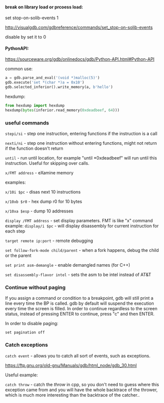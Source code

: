 #### break on library load or prcoess load: 
set stop-on-solib-events 1

http://visualgdb.com/gdbreference/commands/set_stop-on-solib-events 

disable by set it to 0 

#### PythonAPI:
https://sourceware.org/gdb/onlinedocs/gdb/Python-API.html#Python-API 

common use: 
```py
a = gdb.parse_and_eval('(void *)malloc(5)') 
gdb.execute('set *(char *)a = 0x10') 
gdb.selected_inferior().write_memory(a, b'hello')
```

hexdump:
```py
from hexdump import hexdump
hexdump(bytes(inferior.read_memory(0xdeadbeef, 64)))
```

### useful commands
`stepi/si` - step one instruction, entering functions if the instruction is a call

`nexti/ni` - step one instruction without entering functions, might not return if the function doesn't return

`until` - run until location, for example "until *0xdeadbeef" will run until this instruction. Useful for skipping over calls.

`x/FMT address` - eXamine memory

  examples:
  
  `x/10i $pc` - disas next 10 instructions
    
  `x/10xb $r0` - hex dump r0 for 10 bytes
    
  `x/10xa $esp` - dump 10 addresses

`display /FMT address` - set display parameters. FMT is like "x" command
  example: `display/i $pc` - will display disassembly for current instruction for each step
  
`target remote ip:port` - remote debugging

`set follow-fork-mode child/parent` - when a fork happens, debug the child or the parent

`set print asm-demangle` - enable demangled names (for C++)

`set disassembly-flavor intel` - sets the asm to be intel instead of AT&T

### Continue without paging
If you assign a command or condition to a breakpoint, gdb will still print a line every time the BP is called.
gdb by default will suspend the execution every time the screen is filled.
In order to continue regardless to the screen status, instead of pressing ENTER to continue, press "c" and then ENTER.

In order to disable paging:

`set pagination off`

### Catch exceptions

`catch event` - allows you to catch all sort of events, such as exceptions.

https://ftp.gnu.org/old-gnu/Manuals/gdb/html_node/gdb_30.html

Useful example:

`catch throw` - catch the *throw* in cpp, so you don't need to guess where this exception came from and you will have the whole backtrace of the thrower, which is much more interesting than the backtrace of the catcher..
